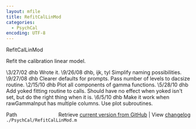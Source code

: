 ```yaml
---
layout: mfile
title: RefitCalLinMod
categories:
  - PsychCal
encoding: UTF-8
---
```


RefitCalLinMod

Refit the calibration linear model.

\3/27/02  dhb            Wrote it.
\9/26/08  dhb, ijk, tyl  Simplify naming possibilities.
\9/27/08  dhb            Clearer defaults for prompts.  Pass number of levels to dacsize routine.
\2/15/10  dhb            Plot all components of gamma functions.
\5/28/10  dhb            Add yoked fitting routine to calls.  Should have no effect when yoked isn't set, but
                        do the right thing when it is.
\6/5/10   dhb            Make it work when rawGammaInput has multiple columns.  Use plot subroutines.


<div class="code_header" style="text-align:right;">
  <span style="float:left;">Path&nbsp;&nbsp;</span> <span class="counter">Retrieve <a href=
  "https://raw.github.com/Psychtoolbox-3/Psychtoolbox-3/beta/./PsychCal/RefitCalLinMod.m">current version from GitHub</a> | View <a href=
  "https://github.com/Psychtoolbox-3/Psychtoolbox-3/commits/beta/./PsychCal/RefitCalLinMod.m">changelog</a></span>
</div>
<div class="code">
  <code>./PsychCal/RefitCalLinMod.m</code>
</div>
